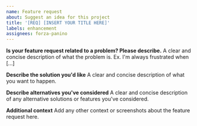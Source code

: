 ```yaml
---
name: Feature request
about: Suggest an idea for this project
title: '[REQ] [INSERT YOUR TITLE HERE]'
labels: enhancement
assignees: forza-panino
---
```


**Is your feature request related to a problem? Please describe.** A clear and concise description of what the problem is. Ex. I'm always frustrated when [...]

**Describe the solution you'd like** A clear and concise description of what you want to happen.

**Describe alternatives you've considered** A clear and concise description of any alternative solutions or features you've considered.

**Additional context** Add any other context or screenshots about the feature request here.
